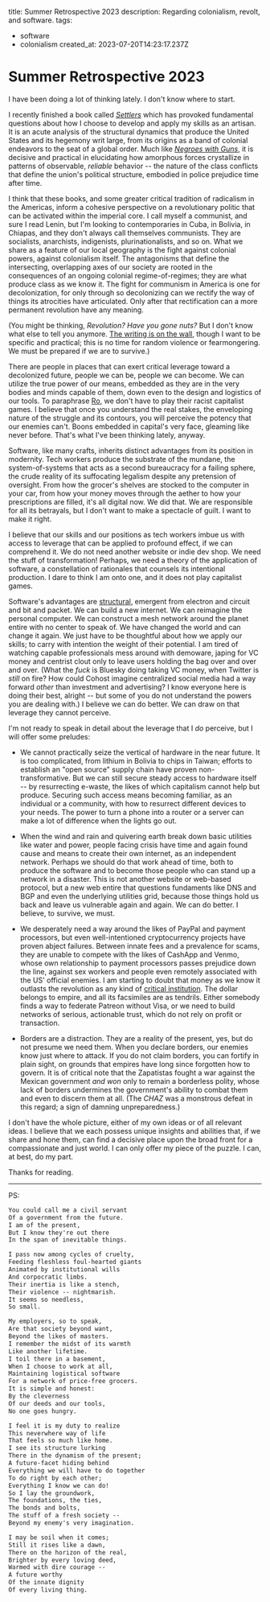 title: Summer Retrospective 2023
description: Regarding colonialism, revolt, and software.
tags:
- software
- colonialism
created_at: 2023-07-20T14:23:17.237Z

# Summer Retrospective 2023

I have been doing a lot of thinking lately. I don't know where to start.

I recently finished a book called [*Settlers*](https://readsettlers.org/) which has provoked fundamental questions about how I choose to develop and apply my skills as an artisan. It is an acute analysis of the structural dynamics that produce the United States and its hegemony writ large, from its origins as a band of colonial endeavors to the seat of a global order. Much like [*Negroes with Guns*](https://en.wikipedia.org/wiki/Negroes_with_Guns), it is decisive and practical in elucidating how amorphous forces crystallize in patterns of observable, *reliable* behavior -- the nature of the class conflicts that define the union's political structure, embodied in police prejudice time after time.

I think that these books, and some greater critical tradition of radicalism in the Americas, inform a cohesive perspective on a revolutionary politic that can be activated within the imperial core. I call myself a communist, and sure I read Lenin, but I'm looking to contemporaries in Cuba, in Bolivia, in Chiapas, and they don't always call themselves communists. They are socialists, anarchists, indigenists, plurinationalists, and so on. What we share as a feature of our local geography is the fight against colonial powers, against colonialism itself. The antagonisms that define the intersecting, overlapping axes of our society are rooted in the consequences of an ongoing colonial regime-of-regimes; they are what produce class as we know it. The fight for communism in America is one for decolonization, for only through so decolonizing can we rectify the way of things its atrocities have articulated. Only after that rectification can a more permanent revolution have any meaning.

(You might be thinking, *Revolution? Have you gone nuts?* But I don't know what else to tell you anymore. [The writing is on the wall](https://garbados.github.io/my-blog/world-of-the-heart.html), though I want to be specific and practical; this is no time for random violence or fearmongering. We must be prepared if we are to survive.)

There are people in places that can exert critical leverage toward a decolonized future, people we can be, people we can become. We can utilize the true power of our means, embedded as they are in the very bodies and minds capable of them, down even to the design and logistics of our tools. To paraphrase [Ro](https://roiskinda.cool/), we don't have to play their racist capitalist games. I believe that once you understand the real stakes, the enveloping nature of the struggle and its contours, you will perceive the potency that our enemies can't. Boons embedded in capital's very face, gleaming like never before. That's what I've been thinking lately, anyway.

Software, like many crafts, inherits distinct advantages from its position in modernity. Tech workers produce the substrate of the mundane, the system-of-systems that acts as a second bureaucracy for a failing sphere, the crude reality of its suffocating legalism despite any pretension of oversight. From how the grocer's shelves are stocked to the computer in your car, from how your money moves through the aether to how your prescriptions are filled, it's all digital now. We did that. We are responsible for all its betrayals, but I don't want to make a spectacle of guilt. I want to make it right.

I believe that our skills and our positions as tech workers imbue us with access to leverage that can be applied to profound effect, if we can comprehend it. We do not need another website or indie dev shop. We need the stuff of transformation! Perhaps, we need a theory of the application of software, a constellation of rationales that counsels its intentional production. I dare to think I am onto one, and it does not play capitalist games.

Software's advantages are [structural](https://garbados.github.io/my-blog/leverage-and-destroy.html), emergent from electron and circuit and bit and packet. We can build a new internet. We can reimagine the personal computer. We can construct a mesh network around the planet entire with no center to speak of. We have changed the world and can change it again. We just have to be thoughtful about how we apply our skills; to carry with intention the weight of their potential. I am tired of watching capable professionals mess around with demoware, japing for VC money and centrist clout only to leave users holding the bag over and over and over. (What the *fuck* is Bluesky doing taking VC money, when Twitter is *still* on fire? How could Cohost imagine centralized social media had a way forward *other* than investment and advertising? I know everyone here is doing their best, alright -- but some of you do not understand the powers you are dealing with.) I believe we can do better. We can draw on that leverage they cannot perceive.

I'm not ready to speak in detail about the leverage that I *do* perceive, but I will offer some preludes:

- We cannot practically seize the vertical of hardware in the near future. It is too complicated, from lithium in Bolivia to chips in Taiwan; efforts to establish an "open source" supply chain have proven non-transformative. But we can still secure steady access to hardware itself -- by resurrecting e-waste, the likes of which capitalism cannot help but produce. Securing such access means becoming familiar, as an individual or a community, with how to resurrect different devices to your needs. The power to turn a phone into a router or a server can make a lot of difference when the lights go out.

- When the wind and rain and quivering earth break down basic utilities like water and power, people facing crisis have time and again found cause and means to create their own internet, as an independent network. Perhaps we should do that work ahead of time, both to produce the software and to become those people who can stand up a network in a disaster. This is not another website or web-based protocol, but a new web entire that questions fundaments like DNS and BGP and even the underlying utilities grid, because those things hold us back and leave us vulnerable again and again. We can do better. I believe, to survive, we must.

- We desperately need a way around the likes of PayPal and payment processors, but even well-intentioned cryptocurrency projects have proven abject failures. Between innate fees and a prevalence for scams, they are unable to compete with the likes of CashApp and Venmo, whose own relationship to payment processors passes prejudice down the line, against sex workers and people even remotely associated with the US' official enemies. I am starting to doubt that money as we know it outlasts the revolution as any kind of [critical institution](https://garbados.github.io/my-blog/the_artist_afterward.html). The dollar belongs to empire, and all its facsimiles are as tendrils. Either somebody finds a way to federate Patreon without Visa, or we need to build networks of serious, actionable trust, which do not rely on profit or transaction.

- Borders are a distraction. They are a reality of the present, yes, but do not presume we need them. When you declare borders, our enemies know just where to attack. If you do not claim borders, you can fortify in plain sight, on grounds that empires have long since forgotten how to govern. It is of critical note that the Zapatistas fought a war against the Mexican government *and won* only to remain a borderless polity, whose lack of borders undermines the government's ability to combat them and even to discern them at all. (The *CHAZ* was a monstrous defeat in this regard; a sign of damning unpreparedness.)

I don't have the whole picture, either of my own ideas or of all relevant ideas. I believe that we each possess unique insights and abilities that, if we share and hone them, can find a decisive place upon the broad front for a compassionate and just world. I can only offer my piece of the puzzle. I can, at best, do my part.

Thanks for reading.

---

PS:


```markdown
You could call me a civil servant
Of a government from the future.
I am of the present,
But I know they're out there
In the span of inevitable things.

I pass now among cycles of cruelty,
Feeding fleshless foul-hearted giants
Animated by institutional wills
And corpocratic limbs.
Their inertia is like a stench,
Their violence -- nightmarish.
It seems so needless,
So small.

My employers, so to speak,
Are that society beyond want,
Beyond the likes of masters.
I remember the midst of its warmth
Like another lifetime.
I toil there in a basement,
When I choose to work at all,
Maintaining logistical software
For a network of price-free grocers.
It is simple and honest:
By the cleverness
Of our deeds and our tools,
No one goes hungry.

I feel it is my duty to realize
This neverwhere way of life
That feels so much like home.
I see its structure lurking
There in the dynamism of the present;
A future-facet hiding behind
Everything we will have to do together
To do right by each other;
Everything I know we can do!
So I lay the groundwork,
The foundations, the ties,
The bonds and bolts,
The stuff of a fresh society --
Beyond my enemy's very imagination.

I may be soil when it comes;
Still it rises like a dawn,
There on the horizon of the real,
Brighter by every loving deed,
Warmed with dire courage --
A future worthy
Of the innate dignity
Of every living thing.
```
